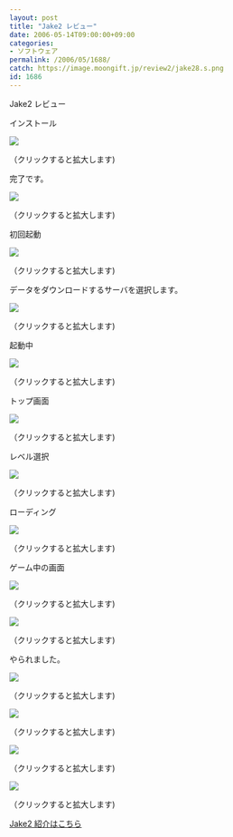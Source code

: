 ```yaml
---
layout: post
title: "Jake2 レビュー"
date: 2006-05-14T09:00:00+09:00
categories:
- ソフトウェア
permalink: /2006/05/1688/
catch: https://image.moongift.jp/review2/jake28.s.png
id: 1686
---
```

Jake2 レビュー  
<!--more-->

インストール

  

[![](https://image.moongift.jp/review2/jake21.s.png)](https://image.moongift.jp/review2/jake21.png)  
  
（クリックすると拡大します)

  

完了です。

  

[![](https://image.moongift.jp/review2/jake22.s.png)](https://image.moongift.jp/review2/jake22.png)  
  
（クリックすると拡大します)

  

初回起動

  

[![](https://image.moongift.jp/review2/jake23.s.png)](https://image.moongift.jp/review2/jake23.png)  
  
（クリックすると拡大します)

  

データをダウンロードするサーバを選択します。

  

[![](https://image.moongift.jp/review2/jake24.s.png)](https://image.moongift.jp/review2/jake24.png)  
  
（クリックすると拡大します)

  

起動中

  

[![](https://image.moongift.jp/review2/jake25.s.png)](https://image.moongift.jp/review2/jake25.png)  
  
（クリックすると拡大します)

  

トップ画面

  

[![](https://image.moongift.jp/review2/jake26.s.png)](https://image.moongift.jp/review2/jake26.png)  
  
（クリックすると拡大します)

  

レベル選択

  

[![](https://image.moongift.jp/review2/jake27.s.png)](https://image.moongift.jp/review2/jake27.png)  
  
（クリックすると拡大します)

  

ローディング

  

[![](https://image.moongift.jp/review2/jake28.s.png)](https://image.moongift.jp/review2/jake28.png)  
  
（クリックすると拡大します)

  

ゲーム中の画面

  

[![](https://image.moongift.jp/review2/jake29.s.png)](https://image.moongift.jp/review2/jake29.png)  
  
（クリックすると拡大します)

  

[![](https://image.moongift.jp/review2/jake210.s.png)](https://image.moongift.jp/review2/jake210.png)  
  
（クリックすると拡大します)

  

やられました。

  

[![](https://image.moongift.jp/review2/jake211.s.png)](https://image.moongift.jp/review2/jake211.png)  
  
（クリックすると拡大します)

  

[![](https://image.moongift.jp/review2/jake212.s.png)](https://image.moongift.jp/review2/jake212.png)  
  
（クリックすると拡大します)

  

[![](https://image.moongift.jp/review2/jake213.s.png)](https://image.moongift.jp/review2/jake213.png)  
  
（クリックすると拡大します)

  

[![](https://image.moongift.jp/review2/jake214.s.png)](https://image.moongift.jp/review2/jake214.png)  
  
（クリックすると拡大します)

  

[Jake2 紹介はこちら](http://oss.moongift.jp/intro/i-1684.html)

